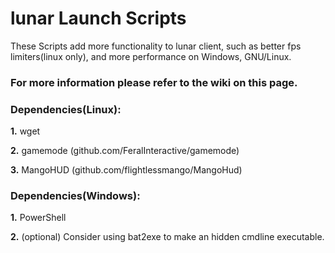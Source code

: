 
# lunar Launch Scripts

These Scripts add more functionality to lunar client, such as better fps limiters(linux only), and more performance on Windows, GNU/Linux.

### For more information please refer to the wiki on this page.


### Dependencies(Linux):

**1.** wget

**2.** gamemode (github.com/FeralInteractive/gamemode)

**3.** MangoHUD (github.com/flightlessmango/MangoHud)

### Dependencies(Windows):
**1.** PowerShell

**2.** (optional) Consider using bat2exe to make an hidden cmdline executable.